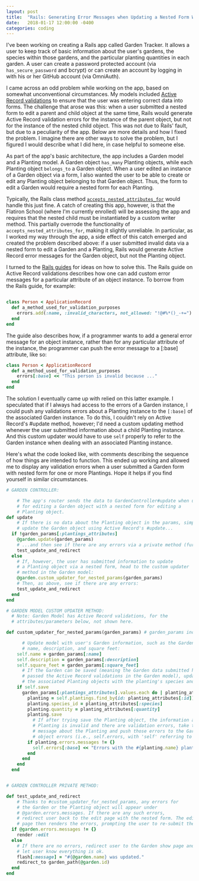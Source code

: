```yaml
---
layout: post
title:  "Rails: Generating Error Messages when Updating a Nested Form Without `accepts_nested_attributes_for`"
date:   2018-01-17 12:00:00 -0400
categories: coding
---
```


I've been working on creating a Rails app called Garden Tracker. It allows a user to keep track of basic information about the user's gardens, the species within those gardens, and the particular planting quantities in each garden. A user can create a password protected account (via `has_secure_password` and bcrypt) or can create an account by logging in with his or her GitHub account (via OmniAuth).

I came across an odd problem while working on the app, based on somewhat unconventional circumstances. My models included [Active Record validations](https://guides.rubyonrails.org/active_record_validations.html) to ensure that the user was entering correct data into forms. The challenge that arose was this: when a user submitted a nested form to edit a parent and child object at the same time, Rails would generate Active Record validation errors for the instance of the parent object, but not for the instance of the nested child object. This was not due to Rails' fault, but due to a peculiarity of the app. Below are more details and how I fixed the problem. I imagine there are other ways to solve the problem, but I figured I would describe what I did here, in case helpful to someone else.    

As part of the app's basic architecture, the app includes a Garden model and a Planting model. A Garden object `has_many` Planting objects, while each Planting object `belongs_to` a Garden object.  When a user  edited an instance of a Garden object via a form, I also wanted the user to be able to create or edit any Planting object belonging to that Garden object. Thus, the form to edit a Garden would require a nested form for each Planting.

Typically, the Rails class method [`accepts_nested_attributes_for`](https://api.rubyonrails.org/classes/ActiveRecord/NestedAttributes/ClassMethods.html) would handle this just fine. A catch of creating this app, however, is that the Flatiron School (where I'm currently enrolled) will be assessing the app and requires that the nested child must be instantiated by a custom writer method. This partially overrode the functionality of `accepts_nested_attributes_for`, making it slightly unreliable.  In particular, as I worked my way through the app, a side effect of this catch emerged and created the problem described above: if a user submitted invalid data via a nested form to edit a Garden and a Planting, Rails would generate Active Record error messages for the Garden object, but not the Planting object.  

I turned to the [Rails guides](https://guides.rubyonrails.org/active_record_validations.html) for ideas on how to solve this.  The Rails guide on Active Record validations describes how one can add custom error messages for a particular attribute of an object instance.  To borrow from the Rails guide, for example:

```ruby

class Person < ApplicationRecord
  def a_method_used_for_validation_purposes
    errors.add(:name, :invalid_characters, not_allowed: "!@#%*()_-+=")
  end
end

```
The guide also describes how, if a programmer wants to add a general error message for an object instance, rather than for any particular attribute of the instance, the programmer can push the error message to a [:base] attribute, like so:

```ruby
class Person < ApplicationRecord
  def a_method_used_for_validation_purposes
    errors[:base] << "This person is invalid because ..."
  end
end

```

The solution I eventually came up with relied on this latter example. I speculated that if I always had access to the errors of a Garden instance, I could push any validations errors about a Planting instance to the `[:base]` of the associated Garden instance. To do this, I couldn't rely on Active Record's #update method, however; I'd need a custom updating method whenever the user submitted information about a child Planting instance. And this custom updater would have to use `self` properly to refer to the Garden instance when dealing with an associated Planting instance.

Here's what the code looked like, with comments describing the sequence of how things are intended to function.  This ended up working and allowed me to display any validation errors when a user submitted a Garden form with nested form for one or more Plantings.  Hope it helps if you find yourself in similar circumstances.

```ruby
# GARDEN CONTROLLER:

    # The app's router sends the data to GardenController#update when user submits a form
    # for editing a Garden object with a nested form for editing a
    # Planting object.
def update
    # If there is no data about the Planting object in the params, simply
    # update the Garden object using Active Record's #update...
  if !garden_params[:plantings_attributes]
    @garden.update(garden_params)
    # ...and then see if there are any errors via a private method (further below):
    test_update_and_redirect
  else
    # If, however, the user has submitted information to update
    # a Planting object via a nested form, head to the custom updater
    # method in the Garden model:
    @garden.custom_updater_for_nested_params(garden_params)
    # Then, as above, see if there are any errors:
    test_update_and_redirect
  end
end

# GARDEN MODEL CUSTOM UPDATER METHOD:
  # Note: Garden Model has Active Record validations, for the
  # attributes/parameters below, not shown here.

def custom_updater_for_nested_params(garden_params) # garden_params includes Planting params

      # Update model with user's Garden information, such as the Garden's
      # name, description, and square feet:
    self.name = garden_params[:name]
    self.description = garden_params[:description]
    self.square_feet = garden_params[:square_feet]
      # If the Garden can be saved (meaning the Garden data submitted has
      # passed the Active Record validations in the Garden model), update
      # the associated Planting objects with the planting's species and quantity:
    if self.save
      garden_params[:plantings_attributes].values.each do | planting_attributes |
        planting = self.plantings.find_by(id: planting_attributes[:id])
        planting.species_id = planting_attributes[:species]
        planting.quantity = planting_attributes[:quantity]
        planting.save
          # If after trying save the Planting object, the information about the
          # Planting is invalid and there are validation errors, take the error
          # message about the Planting and push those errors to the Garden
          # object errors (i.e., self.errors, with 'self' referring to the Garden object).
        if planting.errors.messages != {}
          self.errors[:base] << "Errors with the #{planting.name} planting: #{planting.errors.full_messages.join(". ")}."
        end
      end
    end
  end


# GARDEN CONTROLLER PRIVATE METHOD:

def test_update_and_redirect
    # Thanks to #custom_updater_for_nested_params, any errors for
    # the Garden or the Planting object will appear under
    # @garden.errors.messages. If there are any such errors,
    # redirect user back to the edit page with the nested form. The edit
    # page then renders the errors, prompting the user to re-submit the form.
  if @garden.errors.messages != {}
    render :edit
  else
    # If there are no errors, redirect user to the Garden show page and
    # let user know everything is ok.
    flash[:message] = "#{@garden.name} was updated."
    redirect_to garden_path(@garden.id)
  end
end
```
